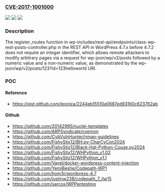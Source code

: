 ### [CVE-2017-1001000](https://cve.mitre.org/cgi-bin/cvename.cgi?name=CVE-2017-1001000)
![](https://img.shields.io/static/v1?label=Product&message=n%2Fa&color=blue)
![](https://img.shields.io/static/v1?label=Version&message=n%2Fa%20&color=brightgreen)
![](https://img.shields.io/static/v1?label=Vulnerability&message=n%2Fa&color=brightgreen)

### Description

The register_routes function in wp-includes/rest-api/endpoints/class-wp-rest-posts-controller.php in the REST API in WordPress 4.7.x before 4.7.2 does not require an integer identifier, which allows remote attackers to modify arbitrary pages via a request for wp-json/wp/v2/posts followed by a numeric value and a non-numeric value, as demonstrated by the wp-json/wp/v2/posts/123?id=123helloworld URI.

### POC

#### Reference
- https://gist.github.com/leonjza/2244eb15510a0687ed93160c623762ab

#### Github
- https://github.com/20142995/nuclei-templates
- https://github.com/ARPSyndicate/cvemon
- https://github.com/CybVulnHunter/nmap-guidelines
- https://github.com/FishyStix12/BH.py-CharCyCon2024
- https://github.com/FishyStix12/Black-Hat-Python-Couse.py2024
- https://github.com/FishyStix12/WHPython_v1.02
- https://github.com/FishyStix12/WHPython_v1.1
- https://github.com/Vayel/docker-wordpress-content-injection
- https://github.com/YemiBeshe/Codepath-WP1
- https://github.com/hom3r/wordpress-4.7
- https://github.com/justinw238/codepath_7_jlw15
- https://github.com/sarcox/WPPentesting

